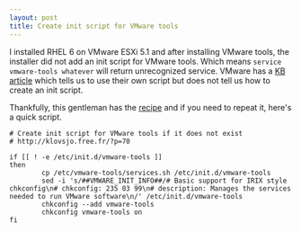 ```yaml
---
layout: post
title: Create init script for VMware tools
---
```

I installed RHEL 6 on VMware ESXi 5.1 and after installing VMware tools, the installer did not add an init script for VMware tools. Which means  `service vmware-tools whatever` will return unrecognized service. VMware has a [KB article](kb.vmware.com/kb/2015685) which tells us to use their own script but does not tell us how to create an init script.

Thankfully, this gentleman has the [recipe](http://klovsjo.free.fr/?p=70) and if you need to repeat it, here's a quick script.

    # Create init script for VMware tools if it does not exist
    # http://klovsjo.free.fr/?p=70
    
    if [[ ! -e /etc/init.d/vmware-tools ]]
    then
            cp /etc/vmware-tools/services.sh /etc/init.d/vmware-tools
            sed -i 's/##VMWARE_INIT_INFO##/# Basic support for IRIX style chkconfig\n# chkconfig: 235 03 99\n# description: Manages the services needed to run VMware software\n/' /etc/init.d/vmware-tools
            chkconfig --add vmware-tools
            chkconfig vmware-tools on
    fi

